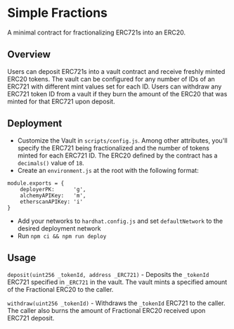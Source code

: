 # Simple Fractions
A minimal contract for fractionalizing ERC721s into an ERC20.

## Overview
Users can deposit ERC721s into a vault contract and receive freshly minted
ERC20 tokens. The vault can be configured for any number of IDs of an ERC721 with
different mint values set for each ID. Users can withdraw any ERC721 token ID from a
vault if they burn the amount of the ERC20 that was minted for that ERC721 upon
deposit.

## Deployment
- Customize the Vault in `scripts/config.js`. Among other attributes, you'll
 specify the ERC721 being fractionalized and the number of tokens minted
 for each ERC721 ID. The ERC20 defined by the contract has a `decimals()` value of `18`.
- Create an `environment.js` at the root with the following format:
```
module.exports = {
    deployerPK:      'g',
    alchemyAPIKey:   'm',
    etherscanAPIKey: 'i'
}
```
- Add your networks to `hardhat.config.js` and set `defaultNetwork` to
the desired deployment network
- Run `npm ci && npm run deploy`

## Usage
`deposit(uint256 _tokenId, address _ERC721)` - Deposits the `_tokenId` ERC721
specified in `_ERC721` in the vault. The vault mints a specified amount of the
Fractional ERC20 to the caller.

`withdraw(uint256 _tokenId)` - Withdraws the `_tokenId` ERC721 to the caller.
The caller also burns the amount of Fractional ERC20 received upon ERC721 deposit.
